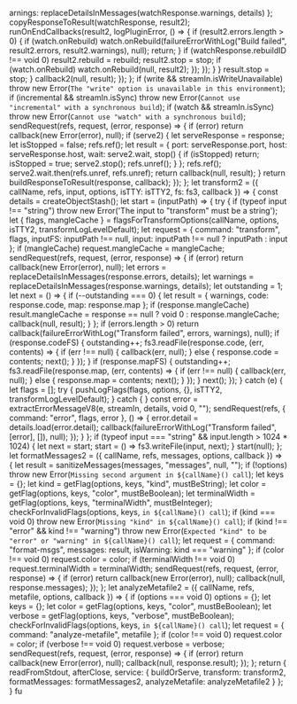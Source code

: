 arnings: replaceDetailsInMessages(watchResponse.warnings, details)
                };
                copyResponseToResult(watchResponse, result2);
                runOnEndCallbacks(result2, logPluginError, () => {
                  if (result2.errors.length > 0) {
                    if (watch.onRebuild)
                      watch.onRebuild(failureErrorWithLog("Build failed", result2.errors, result2.warnings), null);
                    return;
                  }
                  if (watchResponse.rebuildID !== void 0)
                    result2.rebuild = rebuild;
                  result2.stop = stop;
                  if (watch.onRebuild)
                    watch.onRebuild(null, result2);
                });
              });
            }
          }
          result.stop = stop;
        }
        callback2(null, result);
      });
    };
    if (write && streamIn.isWriteUnavailable)
      throw new Error(`The "write" option is unavailable in this environment`);
    if (incremental && streamIn.isSync)
      throw new Error(`Cannot use "incremental" with a synchronous build`);
    if (watch && streamIn.isSync)
      throw new Error(`Cannot use "watch" with a synchronous build`);
    sendRequest(refs, request, (error, response) => {
      if (error)
        return callback(new Error(error), null);
      if (serve2) {
        let serveResponse = response;
        let isStopped = false;
        refs.ref();
        let result = {
          port: serveResponse.port,
          host: serveResponse.host,
          wait: serve2.wait,
          stop() {
            if (isStopped)
              return;
            isStopped = true;
            serve2.stop();
            refs.unref();
          }
        };
        refs.ref();
        serve2.wait.then(refs.unref, refs.unref);
        return callback(null, result);
      }
      return buildResponseToResult(response, callback);
    });
  };
  let transform2 = ({ callName, refs, input, options, isTTY: isTTY2, fs: fs3, callback }) => {
    const details = createObjectStash();
    let start = (inputPath) => {
      try {
        if (typeof input !== "string")
          throw new Error('The input to "transform" must be a string');
        let {
          flags,
          mangleCache
        } = flagsForTransformOptions(callName, options, isTTY2, transformLogLevelDefault);
        let request = {
          command: "transform",
          flags,
          inputFS: inputPath !== null,
          input: inputPath !== null ? inputPath : input
        };
        if (mangleCache)
          request.mangleCache = mangleCache;
        sendRequest(refs, request, (error, response) => {
          if (error)
            return callback(new Error(error), null);
          let errors = replaceDetailsInMessages(response.errors, details);
          let warnings = replaceDetailsInMessages(response.warnings, details);
          let outstanding = 1;
          let next = () => {
            if (--outstanding === 0) {
              let result = { warnings, code: response.code, map: response.map };
              if (response.mangleCache)
                result.mangleCache = response == null ? void 0 : response.mangleCache;
              callback(null, result);
            }
          };
          if (errors.length > 0)
            return callback(failureErrorWithLog("Transform failed", errors, warnings), null);
          if (response.codeFS) {
            outstanding++;
            fs3.readFile(response.code, (err, contents) => {
              if (err !== null) {
                callback(err, null);
              } else {
                response.code = contents;
                next();
              }
            });
          }
          if (response.mapFS) {
            outstanding++;
            fs3.readFile(response.map, (err, contents) => {
              if (err !== null) {
                callback(err, null);
              } else {
                response.map = contents;
                next();
              }
            });
          }
          next();
        });
      } catch (e) {
        let flags = [];
        try {
          pushLogFlags(flags, options, {}, isTTY2, transformLogLevelDefault);
        } catch {
        }
        const error = extractErrorMessageV8(e, streamIn, details, void 0, "");
        sendRequest(refs, { command: "error", flags, error }, () => {
          error.detail = details.load(error.detail);
          callback(failureErrorWithLog("Transform failed", [error], []), null);
        });
      }
    };
    if (typeof input === "string" && input.length > 1024 * 1024) {
      let next = start;
      start = () => fs3.writeFile(input, next);
    }
    start(null);
  };
  let formatMessages2 = ({ callName, refs, messages, options, callback }) => {
    let result = sanitizeMessages(messages, "messages", null, "");
    if (!options)
      throw new Error(`Missing second argument in ${callName}() call`);
    let keys = {};
    let kind = getFlag(options, keys, "kind", mustBeString);
    let color = getFlag(options, keys, "color", mustBeBoolean);
    let terminalWidth = getFlag(options, keys, "terminalWidth", mustBeInteger);
    checkForInvalidFlags(options, keys, `in ${callName}() call`);
    if (kind === void 0)
      throw new Error(`Missing "kind" in ${callName}() call`);
    if (kind !== "error" && kind !== "warning")
      throw new Error(`Expected "kind" to be "error" or "warning" in ${callName}() call`);
    let request = {
      command: "format-msgs",
      messages: result,
      isWarning: kind === "warning"
    };
    if (color !== void 0)
      request.color = color;
    if (terminalWidth !== void 0)
      request.terminalWidth = terminalWidth;
    sendRequest(refs, request, (error, response) => {
      if (error)
        return callback(new Error(error), null);
      callback(null, response.messages);
    });
  };
  let analyzeMetafile2 = ({ callName, refs, metafile, options, callback }) => {
    if (options === void 0)
      options = {};
    let keys = {};
    let color = getFlag(options, keys, "color", mustBeBoolean);
    let verbose = getFlag(options, keys, "verbose", mustBeBoolean);
    checkForInvalidFlags(options, keys, `in ${callName}() call`);
    let request = {
      command: "analyze-metafile",
      metafile
    };
    if (color !== void 0)
      request.color = color;
    if (verbose !== void 0)
      request.verbose = verbose;
    sendRequest(refs, request, (error, response) => {
      if (error)
        return callback(new Error(error), null);
      callback(null, response.result);
    });
  };
  return {
    readFromStdout,
    afterClose,
    service: {
      buildOrServe,
      transform: transform2,
      formatMessages: formatMessages2,
      analyzeMetafile: analyzeMetafile2
    }
  };
}
fu